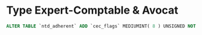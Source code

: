 # Type Expert-Comptable & Avocat

```sql
ALTER TABLE `ntd_adherent` ADD `cec_flags` MEDIUMINT( 8 ) UNSIGNED NOT NULL AFTER `frp`;
```
